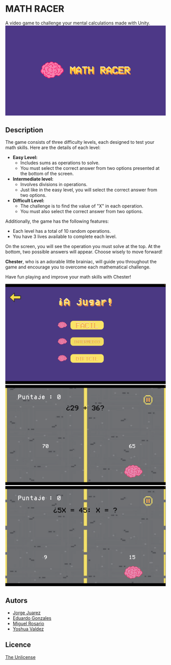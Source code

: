 # MATH RACER

A video game to challenge your mental calculations made with Unity.
![Game Splash](images/Game_splash.png)

## Description

The game consists of three difficulty levels, each designed to test your math skills. Here are the details of each level:

- **Easy Level:**
  - Includes sums as operations to solve.
  - You must select the correct answer from two options presented at the bottom of the screen.
- **Intermediate level:**
  - Involves divisions in operations.
  - Just like in the easy level, you will select the correct answer from two options.
- **Difficult Level:**
  - The challenge is to find the value of "X" in each operation.
  - You must also select the correct answer from two options.

Additionally, the game has the following features:

- Each level has a total of 10 random operations.
- You have 3 lives available to complete each level.

On the screen, you will see the operation you must solve at the top. At the bottom, two possible answers will appear. Choose wisely to move forward!

**Chester**, who is an adorable little brainiac, will guide you throughout the game and encourage you to overcome each mathematical challenge.

Have fun playing and improve your math skills with Chester!

![screenshot dificults](images/screenshot_dificults.png)
![screenshot game 1](images/screenshot_game1.png)
![screenshot game 2](images/screenshot_game2.png)

## Autors

- [Jorge Juarez](https://github.com/jorge-jrzz)
- [Eduardo Gonzales](https://github.com/EduardoGog)
- [Miguel Rosario](https://github.com/Miguel-Rosario)
- [Yoshua Valdez](https://github.com/VALDEZYJ)

## Licence

[The Unlicense](https://unlicense.org)

